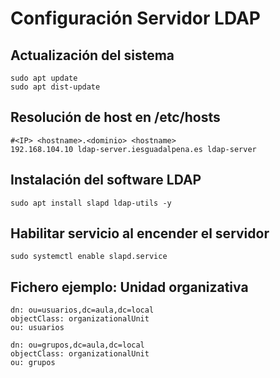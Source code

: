# Configuración Servidor LDAP

## Actualización del sistema
```
sudo apt update
sudo apt dist-update
```
## Resolución de host en /etc/hosts
```
#<IP> <hostname>.<dominio> <hostname>
192.168.104.10 ldap-server.iesguadalpena.es ldap-server
```
## Instalación del software LDAP
```
sudo apt install slapd ldap-utils -y
```
## Habilitar servicio al encender el servidor
```
sudo systemctl enable slapd.service
```
## Fichero ejemplo: Unidad organizativa
```
dn: ou=usuarios,dc=aula,dc=local
objectClass: organizationalUnit
ou: usuarios

dn: ou=grupos,dc=aula,dc=local
objectClass: organizationalUnit
ou: grupos
```
